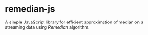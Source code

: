 # remedian-js

A simple JavaScript library for efficient approximation of median on a streaming data using *Remedian* algorithm.
